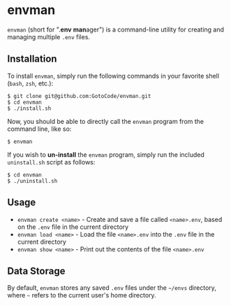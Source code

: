 # envman

`envman` (short for ".**env** **man**ager") is a command-line utility for creating and managing multiple `.env` files.

## Installation

To install `envman`, simply run the following commands in your favorite shell (`bash`, `zsh`, etc.):

```
$ git clone git@github.com:GotoCode/envman.git
$ cd envman
$ ./install.sh
```

Now, you should be able to directly call the `envman` program from the command line, like so:

```
$ envman
```

If you wish to **un-install** the `envman` program, simply run the included `uninstall.sh` script as follows:

```
$ cd envman
$ ./uninstall.sh
```

## Usage

* `envman create <name>` - Create and save a file called `<name>.env`, based on the `.env` file in the current directory
* `envman load <name>` -  Load the file `<name>.env` into the `.env` file in the current directory
* `envman show <name>` - Print out the contents of the file `<name>.env`

## Data Storage

By default, `envman` stores any saved `.env` files under the `~/envs` directory, where `~` refers to the current user's home directory.
